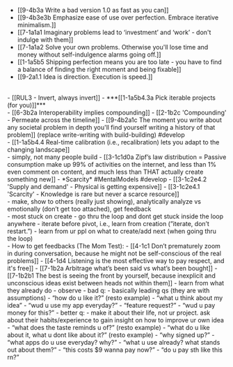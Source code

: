 - [[9-4b3a Write a bad version 1.0 as fast as you can]]
- [[9-4b3e3b Emphasize ease of use over perfection. Embrace iterative minimalism.]]
- [[7-1a1a1 Imaginary problems lead to ‘investment’ and ‘work’ - don't indulge with them]]
- [[7-1a1a2 Solve your own problems. Otherwise you'll lose time and money without self-indulgence alarms going off.]]
- [[1-1a5b5 Shipping perfection means you are too late - you have to find a balance of finding the right moment and being fixable]]
- [[9-2a1.1 Idea is direction. Execution is speed.]]
<br>
- [[RUL3 - Invert, always invert]]
  - ***[[1-1a5b4.3a Pick iterable projects (for you)]]***
<br>
- [[6-3b2a Interoperability implies compounding]]
  - [[2-1b2c 'Compounding' - Permeate across the timeline]]
    - [[9-4b2a1c The moment you write about any societal problem in depth you'll find yourself writing a history of that problem]] (replace write-writing with build-building) #develop 
<br>
- [[1-1a5b4.4 Real-time calibration (i.e., recalibration) lets you adapt to the changing landscape]]
<br>
- simply, not many people build
  - [[3-1c1d0a Zipf’s law distribution = Passive consumption make up 99% of activities on the internet, and less than 1% even comment on content, and much less than THAT actually create something new]]
    - *Scarcity* #MentalModels #develop 
      - [[3-1c2e4.2 'Supply and demand' - Physical is getting expensive]]
				- [[3-1c2e4.1 'Scarcity' - Knowledge is rare but never a scarce resource]]
<br>
- make, show to others (really just showing), analytically analyze vs emotionally (don’t get too attached), get feedback
<br>
- most stuck on create - go thru the loop and dont get stuck inside the loop anywhere - iterate before pivot, i.e., learn from creation (”iterate, don’t restart.”) - learn from ur ppl on what to create/add next (when going thru the loop)
<br>
- How to get feedbacks (The Mom Test):
- [[4-1c1 Don’t prematurely zoom in during conversation, because he might not be self-conscious of the real problems]]
- [[4-1d4 Listening is the most effective way to pay respect, and it's free]]
- [[7-1b2a Arbitrage what’s been said vs what’s been bought]]
- [[7-1b2b1 The best is seeing the front by yourself, because inexplicit and unconscious ideas exist between heads not within them]]
  - learn from what they already do - observe
	    - bad q:
	        - basically leading qs (they are with assumptions)
	            - “how do u like it?” (resto example)
	            - “what u think about my idea”
	            - “wud u use my app everyday?”
	            - “feature request?”
	            - “wud u pay money for this?”
	    - better q:
	        - make it about their life, not ur project. ask about their habits/experience to gain insight on how to improve ur own idea
	            - “what does the taste reminds u of?” (resto example)
	            - “what do u like about it, what u dont like about it?” (resto example)
	            - “why signed up?”
	            - “what apps do u use everyday? why?”
	            - “what u use already? what stands out about them?”
	            - “this costs $9 wanna pay now?”
	            - “do u pay sth like this rn?”